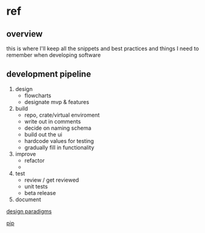 # ref

## overview
this is where I'll keep all the snippets and best practices and things I need to remember when developing software



## development pipeline
 1. design
	- flowcharts
	- designate mvp & features
 2. build
	- repo, crate/virtual enviroment
 	- write out in comments
	- decide on naming schema
	- build out the ui
	- hardcode values for testing
	- gradually fill in functionality
 3. improve
	- refactor
	- 
 4. test
	- review / get reviewed
	- unit tests
	- beta release
 5. document

[design paradigms](design_paradigms.md)

[pip](pip.md)

